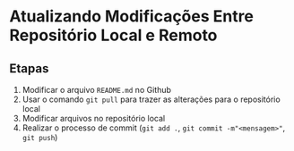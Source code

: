 # Atualizando Modificações Entre Repositório Local e Remoto

## Etapas
  1. Modificar o arquivo `README.md` no Github
  2. Usar o comando `git pull` para trazer as alterações para o repositório local
  3. Modificar arquivos no repositório local
  4. Realizar o processo de commit (`git add .`, `git commit -m"<mensagem>"`, `git push`)
